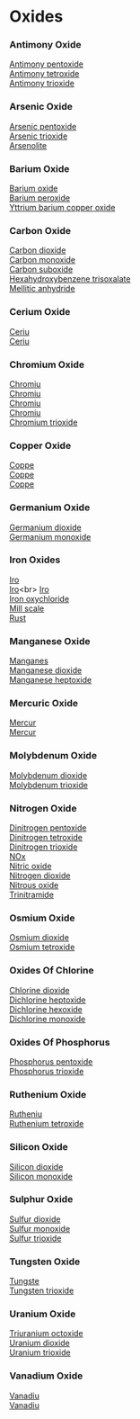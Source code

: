 # Oxides
### Antimony Oxide
[Antimony pentoxide](https://en.wikipedia.org/wiki/Antimony_pentoxide)<br>
[Antimony tetroxide](https://en.wikipedia.org/wiki/Antimony_tetroxide)<br>
[Antimony trioxide](https://en.wikipedia.org/wiki/Antimony_trioxide)<br>
### Arsenic Oxide
[Arsenic pentoxide](https://en.wikipedia.org/wiki/Arsenic_pentoxide)<br>
[Arsenic trioxide](https://en.wikipedia.org/wiki/Arsenic_trioxide)<br>
[Arsenolite](https://en.wikipedia.org/wiki/Arsenolite)<br>
### Barium Oxide
[Barium oxide](https://en.wikipedia.org/wiki/Barium_oxide)<br>
[Barium peroxide](https://en.wikipedia.org/wiki/Barium_peroxide)<br>
[Yttrium barium copper oxide](https://en.wikipedia.org/wiki/Yttrium_barium_copper_oxide)<br>
### Carbon Oxide
[Carbon dioxide](https://en.wikipedia.org/wiki/Carbon_dioxide)<br>
[Carbon monoxide](https://en.wikipedia.org/wiki/Carbon_monoxide)<br>
[Carbon suboxide](https://en.wikipedia.org/wiki/Carbon_suboxide)<br>
[Hexahydroxybenzene trisoxalate](https://en.wikipedia.org/wiki/Hexahydroxybenzene_trisoxalate)<br>
[Mellitic anhydride](https://en.wikipedia.org/wiki/Mellitic_anhydride)<br>
### Cerium Oxide
[Ceriu](https://en.wikipedia.org/wiki/Cerium(III)_oxide)<br>
[Ceriu](https://en.wikipedia.org/wiki/Cerium(IV)_oxide)<br>
### Chromium Oxide
[Chromiu](https://en.wikipedia.org/wiki/Chromium(III)_oxide)<br>
[Chromiu](https://en.wikipedia.org/wiki/Chromium(II)_oxide)<br>
[Chromiu](https://en.wikipedia.org/wiki/Chromium(IV)_oxide)<br>
[Chromiu](https://en.wikipedia.org/wiki/Chromium(VI)_oxide_peroxide)<br>
[Chromium trioxide](https://en.wikipedia.org/wiki/Chromium_trioxide)<br>
### Copper Oxide
[Coppe](https://en.wikipedia.org/wiki/Copper(I)_oxide)<br>
[Coppe](https://en.wikipedia.org/wiki/Copper(II)_oxide)<br>
[Coppe](https://en.wikipedia.org/wiki/Copper(III)_oxide)<br>
### Germanium Oxide
[Germanium dioxide](https://en.wikipedia.org/wiki/Germanium_dioxide)<br>
[Germanium monoxide](https://en.wikipedia.org/wiki/Germanium_monoxide)<br>
### Iron Oxides
[Iro](https://en.wikipedia.org/wiki/Iron(III)_oxide)<br>
[Iro](https://en.wikipedia.org/wiki/Iron(II,III)_oxide)<br>
[Iro](https://en.wikipedia.org/wiki/Iron(II)_oxide)<br>
[Iron oxychloride](https://en.wikipedia.org/wiki/Iron_oxychloride)<br>
[Mill scale](https://en.wikipedia.org/wiki/Mill_scale)<br>
[Rust](https://en.wikipedia.org/wiki/Rust)<br>
### Manganese Oxide
[Manganes](https://en.wikipedia.org/wiki/Manganese(II)_oxide)<br>
[Manganese dioxide](https://en.wikipedia.org/wiki/Manganese_dioxide)<br>
[Manganese heptoxide](https://en.wikipedia.org/wiki/Manganese_heptoxide)<br>
### Mercuric Oxide
[Mercur](https://en.wikipedia.org/wiki/Mercury(I)_oxide)<br>
[Mercur](https://en.wikipedia.org/wiki/Mercury(II)_oxide)<br>
### Molybdenum Oxide
[Molybdenum dioxide](https://en.wikipedia.org/wiki/Molybdenum_dioxide)<br>
[Molybdenum trioxide](https://en.wikipedia.org/wiki/Molybdenum_trioxide)<br>
### Nitrogen Oxide
[Dinitrogen pentoxide](https://en.wikipedia.org/wiki/Dinitrogen_pentoxide)<br>
[Dinitrogen tetroxide](https://en.wikipedia.org/wiki/Dinitrogen_tetroxide)<br>
[Dinitrogen trioxide](https://en.wikipedia.org/wiki/Dinitrogen_trioxide)<br>
[NOx](https://en.wikipedia.org/wiki/NOx)<br>
[Nitric oxide](https://en.wikipedia.org/wiki/Nitric_oxide)<br>
[Nitrogen dioxide](https://en.wikipedia.org/wiki/Nitrogen_dioxide)<br>
[Nitrous oxide](https://en.wikipedia.org/wiki/Nitrous_oxide)<br>
[Trinitramide](https://en.wikipedia.org/wiki/Trinitramide)<br>
### Osmium Oxide
[Osmium dioxide](https://en.wikipedia.org/wiki/Osmium_dioxide)<br>
[Osmium tetroxide](https://en.wikipedia.org/wiki/Osmium_tetroxide)<br>
### Oxides Of Chlorine
[Chlorine dioxide](https://en.wikipedia.org/wiki/Chlorine_dioxide)<br>
[Dichlorine heptoxide](https://en.wikipedia.org/wiki/Dichlorine_heptoxide)<br>
[Dichlorine hexoxide](https://en.wikipedia.org/wiki/Dichlorine_hexoxide)<br>
[Dichlorine monoxide](https://en.wikipedia.org/wiki/Dichlorine_monoxide)<br>
### Oxides Of Phosphorus
[Phosphorus pentoxide](https://en.wikipedia.org/wiki/Phosphorus_pentoxide)<br>
[Phosphorus trioxide](https://en.wikipedia.org/wiki/Phosphorus_trioxide)<br>
### Ruthenium Oxide
[Rutheniu](https://en.wikipedia.org/wiki/Ruthenium(IV)_oxide)<br>
[Ruthenium tetroxide](https://en.wikipedia.org/wiki/Ruthenium_tetroxide)<br>
### Silicon Oxide
[Silicon dioxide](https://en.wikipedia.org/wiki/Silicon_dioxide)<br>
[Silicon monoxide](https://en.wikipedia.org/wiki/Silicon_monoxide)<br>
### Sulphur Oxide
[Sulfur dioxide](https://en.wikipedia.org/wiki/Sulfur_dioxide)<br>
[Sulfur monoxide](https://en.wikipedia.org/wiki/Sulfur_monoxide)<br>
[Sulfur trioxide](https://en.wikipedia.org/wiki/Sulfur_trioxide)<br>
### Tungsten Oxide
[Tungste](https://en.wikipedia.org/wiki/Tungsten(IV)_oxide)<br>
[Tungsten trioxide](https://en.wikipedia.org/wiki/Tungsten_trioxide)<br>
### Uranium Oxide
[Triuranium octoxide](https://en.wikipedia.org/wiki/Triuranium_octoxide)<br>
[Uranium dioxide](https://en.wikipedia.org/wiki/Uranium_dioxide)<br>
[Uranium trioxide](https://en.wikipedia.org/wiki/Uranium_trioxide)<br>
### Vanadium Oxide
[Vanadiu](https://en.wikipedia.org/wiki/Vanadium(V)_oxide)<br>
[Vanadiu](https://en.wikipedia.org/wiki/Vanadium(III)_oxide)<br>
